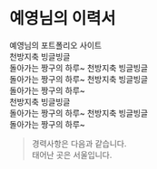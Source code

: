 # 예영님의 이력서
예영님의 포트폴리오 사이트  
천방지축 빙글빙글  
 돌아가는
짱구의 하루~
천방지축 빙글빙글  
 돌아가는
짱구의 하루~
천방지축 빙글빙글  
 돌아가는
짱구의 하루~  
천방지축 빙글빙글  
 돌아가는
짱구의 하루~
천방지축 빙글빙글  
 돌아가는
짱구의 하루~

> 경력사항은 다음과 같습니다.  
태어난 곳은 서울입니다.